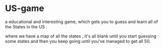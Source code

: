 # US-game

a educational and interesting game, which gets you to guess and learn all of the States in the US .

where we have a map of all the states , it's all blank until you start guessing some states and then you keep going until you've managed to get all 50.
